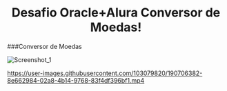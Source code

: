 <h1 align="center"> Desafio Oracle+Alura Conversor de Moedas!</h1>
###Conversor de Moedas

![Screenshot_1](https://user-images.githubusercontent.com/103079820/190703853-f2519274-4123-4b59-9a4e-71034a3b4fd8.png)


https://user-images.githubusercontent.com/103079820/190706382-8e662984-02a8-4b14-9768-83f4df396bf1.mp4

